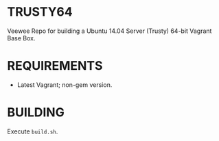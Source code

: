 # TRUSTY64

Veewee Repo for building a Ubuntu 14.04 Server (Trusty) 64-bit Vagrant Base Box.

# REQUIREMENTS

* Latest Vagrant; non-gem version.

# BUILDING

Execute `build.sh`.
